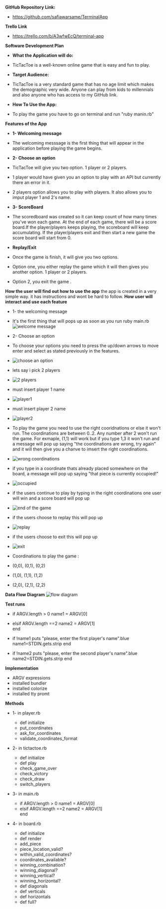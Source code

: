 **GitHub Repository Link:**
- https://github.com/safiawarsame/TerminalApp

**Trello Link**
- https://trello.com/b/A3wfwEcQ/terminal-app 

**Software Development Plan**

- **What the Application will do:**
- TicTacToe is a well-known online game that is easy and fun to play.

- **Target Audience:**
- TicTacToe is a very standard game that has no age limit which makes the demographic very wide. Anyone can play from kids to millennials and also anyone who has access to my GitHub link.
- **How To Use the App:**
- To play the game you have to go on terminal and run "ruby manin.rb" 

**Features of the App**

- **1- Welcoming message**
- The welcoming messsage is the first thing that will appear in the application before playing the game begins.

- **2- Choose an option**

- TicTacToe will give you two option. 1 player or 2 players.
- 1 player would have given you an option to play with an API but currently there an error in it.
- 2 players option allows you to play with players. It also allows you to imput player 1 and 2's name. 

- **3- ScoreBoard**
- The scoredboard was created so it can keep count of how many times you've won each game. At the end of each game, there will be a score board.If the player/players keeps playing, the scoreboard will keep accumulating. If the player/players exit and then start a new game the score board will start from 0.

- **Replay/Exit**
- Once the game is finish, it will give you two options. 
- Option one, you either replay the game which it will then gives you another option. 1 player or 2 players.
- Option 2, you exit the game .


**How the user will find out how to use the app**
the app is created in a very simple way. it has instructions and wont be hard to follow.
**How user will interact and use each feature**

- 1- the welcoming message 
- It's the first thing that will pops up as soon as you run ruby main.rb 
![welcome message](./docs/welcomingmessage.png)

- 2- Choose an option
- To choose your options you need to press the up/down arrows to move enter and select
as stated previously in the features.

- ![choose an option](./docs/chooseanoption.png)

- lets say i pick 2 players

- ![2 players](./docs/2players.png)
- must insert player 1 name 
- ![player1](./docs/player1name.png)

- must insert player 2 name
- ![player2](./docs/player2name.png)

- To play the game you need to use the right cooridnations or else it won't run. The coordinations are between 0..2. Any number after 2 won't run the game. For exmaple, (1,1) will work but if you type 1,3 it won't run and a message will pop up saying "the coordinations are wrong, try again" and it will then give you a chanve to imsert the right coordinations.
- ![wrong coordinations](./docs/wrongcoordinations.png)

- if you type in a coordinate thats already placed somewhere on the board, a message will pop up saying "that piece is currently occupied!"
 - ![occupied](./docs/occupied.png)

 - if the users continue to play by typing in the right coordinations one user will win and a score board will pop up 
 - ![end of the game](./docs/endofthegame.png)

 - if the users choose to replay this will pop up 
  - ![replay](./docs/replay.png)

 - if the users choose to exit this will pop up 
 - ![exit](./docs/exit.png)

 -  Coordinations to play the game :
 - (0,0), (0,1), (0,2)
 - (1,0), (1,1), (1,2)
 - (2,0), (2,1), (2,2)

**Data Flow Diagram**
![flow diagram](./docs/flowdiagram.png)

**Test runs**

- if ARGV.length > 0
    name1 = ARGV[0]

- elsif ARGV.length ==2
    name2 = ARGV[1]   
end 

- if !name1
 puts "please, enter the first player's name".blue
 name1=STDIN.gets.strip 
end

- if !name2
 puts "please, enter the second player's name".blue
 name2=STDIN.gets.strip 
 end


**Implementation**

- ARGV expressions
- installed bundler
- installed colorize
- installed tty promt

**Methods**

- 1-  in player.rb

    - def initialize
    - put_coordinates
    - ask_for_coordinates
    - validate_coordinates_format

- 2-  in tictactoe.rb

    - def initialize
    - def play
    - check_game_over
    - check_victory
    - check_draw
    - switch_players
   
- 3-  in main.rb
    - if ARGV.length > 0
    name1 = ARGV[0]
    - elsif ARGV.length ==2
    name2 = ARGV[1]   
    end 

- 4- in board.rb

    - def initialize
    - def render
    - add_piece
    - piece_location_valid?
    - within_valid_coordinates?
    - coordinates_available?
    - winning_combination?
    - winning_diagonal?
    - winning_vertical?
    - winning_horizontal?
    - def diagonals
    - def verticals
    - def horizontals
    - def full?